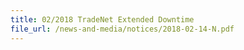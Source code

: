 ```yaml
---
title: 02/2018 TradeNet Extended Downtime 
file_url: /news-and-media/notices/2018-02-14-N.pdf
---
```

